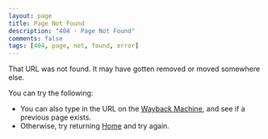 ```yaml
---
layout: page
title: Page Not Found
description: "404 - Page Not Found"
comments: false
tags: [404, page, not, found, error]
---
```


That URL was not found.  It may have gotten removed or moved somewhere else.

You can try the following:

* You can also type in the URL on the [Wayback Machine](https://web.archive.org/), and see if a previous page exists.
* Otherwise, try returning [Home](/) and try again.
